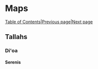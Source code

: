 # Maps
[Table of Contents][TC]|[Previous page][L]|[Next page][N]

## Tallahs

### Di'oa

#### Serenis
































[TC]: README.md "Table of Contents"
[L]: Lore.md "Lore"
[N]: NPCs.md "NPCs"

